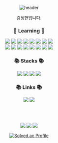 <div align="center">
   
  ![header](https://capsule-render.vercel.app/api?type=rounded&color=timeGradient&text=Welcome%202%20JeongHyeon2's%20GitHub%20👋&animation=twinkling&fontSize=40&fontAlignY=50&fontAlign=50&height=180)
  <div>
   김정현입니다.
     </div>
   <div>
     <h3>🌱 Learning 🌱</h3>
       <img src="https://img.shields.io/badge/Flutter-02569B?style=flat-square&logo=Flutter&logoColor=white"/>
        <img src="https://img.shields.io/badge/-Dart-02569B?style=flat-square&logo=dart&logoColor=white"/>
        <img src="https://img.shields.io/badge/Kotlin-7F52FF?style=flat-square&logo=kotlin&logoColor=white">
         <img src="https://img.shields.io/badge/Android-3DDC84?style=flat-square&logo=Android&logoColor=white"/>

      
 <img src="https://img.shields.io/badge/-NestJs-ea2845?style=flat-square&logo=nestjs&logoColor=white"/>
 <img src=https://shields.io/badge/TypeScript-3178C6?logo=TypeScript&logoColor=FFF&style=flat-square/>
 <img src="https://img.shields.io/badge/Firebase-FFCA28?style=flat-square&logo=firebase&logoColor=black"/>
 <img src="https://img.shields.io/badge/jetpack%20compose-4285F4?&logo=jetpack%20compose&logoColor=white&style=flat-square"/>
 
   </div>
   <div>
       <img src="https://img.shields.io/badge/-ReactJs-61DAFB?logo=react&logoColor=white&style=flat-square"/>
      <img src ="https://shields.io/badge/JavaScript-F7DF1E?logo=JavaScript&logoColor=000&style=flat-square"/>
                     <img src="https://img.shields.io/badge/HTML-FFA500?style=flat-square&logo=html5&logoColor=white"/>
  <img src="https://img.shields.io/badge/CSS-1572B6?style=flat-square&logo=css3&logoColor=white"/>
        <img src="https://img.shields.io/badge/python-3776AB?style=flat-square&logo=python&logoColor=white"/>
                <img src="https://img.shields.io/badge/c%23-512BD4?style=flat-square&logo=csharp&logoColor=white" />
     <img src="https://img.shields.io/badge/.net-512BD4?style=flat-square&logo=.net&logoColor=white" />
                        <img src="https://img.shields.io/badge/unity-FFFFFF?style=flat-square&logo=unity&logoColor=black" />


   </div>
   
   <div>
      <h3>📚 Stacks 📚</h3>
      <img src="https://img.shields.io/badge/Java-007396?style=flat-square&logo=Java&logoColor=white"/>
      <img src="https://img.shields.io/badge/C++-00599C?style=flat-square&logo=cplusplus&logoColor=white"/>
      <img src="https://img.shields.io/badge/Mysql-4479A1?style=flat-square&logo=Mysql&logoColor=white"/>
      <img src="https://img.shields.io/badge/Git-F05032?style=flat-square&logo=Git&logoColor=white"/>
      
      
   </div>
   <div>
      <h3> 📚 Links 📚</h3>
 <a href="https://velog.io/@dnrgusrla1/posts">   <img src="https://img.shields.io/badge/Velog-00000?style=flat-square"/></a>
      <a href="https://sites.google.com/view/xrlab-kit/home?authuser=0">  <img src="https://img.shields.io/badge/XRMLab-00000?style=flat-square"/> </a>
      
   </div>
   </br>
   </br>
   </br>
   

![](http://github-profile-summary-cards.vercel.app/api/cards/profile-details?username=JeongHyeon2&theme=github)
![](http://github-profile-summary-cards.vercel.app/api/cards/most-commit-language?username=JeongHyeon2&theme=github)
![](http://github-profile-summary-cards.vercel.app/api/cards/stats?username=JeongHyeon2&theme=github)   

[![Solved.ac Profile](http://mazassumnida.wtf/api/v2/generate_badge?boj=dnrgusrla1)](https://solved.ac/dnrgusrla1/)
   

</div>


